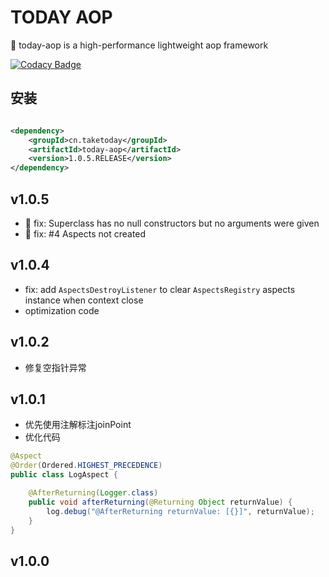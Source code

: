 # TODAY AOP

:apple: today-aop is a high-performance lightweight aop framework 

[![Codacy Badge](https://api.codacy.com/project/badge/Grade/8ffb960eb2b04507977aeb409d51dea3)](https://www.codacy.com/app/TAKETODAY/today-aop?utm_source=github.com&amp;utm_medium=referral&amp;utm_content=TAKETODAY/today-aop&amp;utm_campaign=Badge_Grade)

## 安装

```xml

<dependency>
    <groupId>cn.taketoday</groupId>
    <artifactId>today-aop</artifactId>
    <version>1.0.5.RELEASE</version>
</dependency>

```

## v1.0.5
- :bug: fix: Superclass has no null constructors but no arguments were given
- :bug: fix: #4 Aspects not created


## v1.0.4
- fix: add `AspectsDestroyListener` to clear `AspectsRegistry` aspects instance when context close 
- optimization code

## v1.0.2
- 修复空指针异常

## v1.0.1
- 优先使用注解标注joinPoint
- 优化代码

```java
@Aspect
@Order(Ordered.HIGHEST_PRECEDENCE)
public class LogAspect {

	@AfterReturning(Logger.class)
	public void afterReturning(@Returning Object returnValue) {
		log.debug("@AfterReturning returnValue: [{}]", returnValue);
	}
}
```

## v1.0.0
